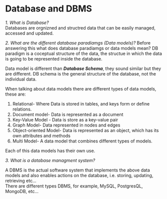  # Database and DBMS

 *1. What is Database?*  
Databases are orgnizned and structred data that can be easily managed, accessed and updated. 

*2. What are the different database paradiamgs (Data models)?* 
Before answering this what does database paradiamgs or data models mean? DB paradigm is a coceptual structure of the data, the structue in which the data is going to be represented inside the database.

Data model is different than ***Database Schema***, they sound similar but they are different. DB schema is the general structure of the database, not the individual data. 

When talking about data models there are different types of data models, these are: 
1. Relational- Where Data is stored in tables, and keys form or define relations.  
2. Document model- Data is represented as a document
3. Key-Value Model - Data is store as a key-value pair
4. Graph Model- Data represented in nodes and edges
5. Object-oriented Model- Data is represented as an object, which has its own attributes and methods
6. Multi Model- A data model that combines different types of models.

Each of this data models has their own use. 

*3. What is a database managment system?*

A DBMS is the actual software system that implements the above data models and also enables actions on the database, i.e. storing, updating, retrieving etc...  
There are different types DBMS, for example, MySQL, PostgresQL, MongoDB, etc... 

 

 

